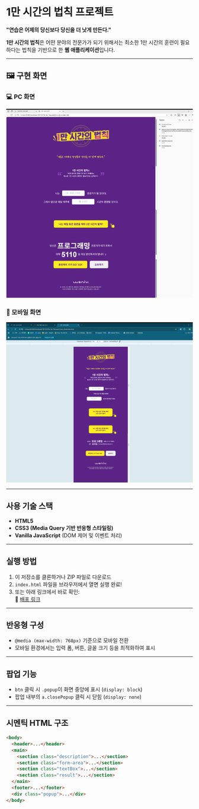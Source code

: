 # 1만 시간의 법칙 프로젝트

**"연습은 어제의 당신보다 당신을 더 낫게 만든다."**

**1만 시간의 법칙**은 어떤 분야의 전문가가 되기 위해서는 최소한 1만 시간의 훈련이 필요하다는 법칙을 기반으로 한 **웹 애플리케이션**입니다.

---

## 🖼️ 구현 화면

### 💻 PC 화면
![PC Screen](./img/pcImg.png)

### 📱 모바일 화면
![Mobile Screen](./img/moimg.png)

---

##  사용 기술 스택

- **HTML5**
- **CSS3 (Media Query 기반 반응형 스타일링)**
- **Vanilla JavaScript** (DOM 제어 및 이벤트 처리)

---

##  실행 방법

1. 이 저장소를 클론하거나 ZIP 파일로 다운로드
2. `index.html` 파일을 브라우저에서 열면 실행 완료!
3. 또는 아래 링크에서 바로 확인:  
🔗 [배포 링크](https://lsung506.github.io/the-ten_thousand_hours_rule/)

---

##  반응형 구성

- `@media (max-width: 768px)` 기준으로 모바일 전환
- 모바일 환경에서는 입력 폼, 버튼, 글꼴 크기 등을 최적화하여 표시

---

##  팝업 기능

- `btn` 클릭 시 `.popup`이 화면 중앙에 표시 (`display: block`)
- 팝업 내부의 `a.closePopup` 클릭 시 닫힘 (`display: none`)

---

##  시멘틱 HTML 구조

```html
<body>
  <header>...</header>
  <main>
    <section class="description">...</section>
    <section class="form-area">...</section>
    <section class="textBox">...</section>
    <section class="result">...</section>
  </main>
  <footer>...</footer>
  <div class="popup">...</div>
</body>
